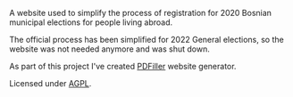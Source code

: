 A website used to simplify the process of registration for 2020 Bosnian municipal elections for people living abroad.

The official process has been simplified for 2022 General elections, so the website was not needed anymore and was shut down.

As part of this project I've created [PDFiller](https://github.com/drmacm/pdfiller) website generator.

Licensed under [AGPL](https://github.com/drmacm/imamglas/blob/master/LICENSE).
